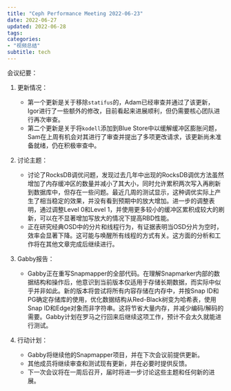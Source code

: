 ```yaml
---
title: "Ceph Performance Meeting 2022-06-23"
date: 2022-06-27
updated: 2022-06-28
tags:
categories:
- "视频总结"
subtitle: tech
---
```



会议纪要：

1. 更新情况：
   - 第一个更新是关于移除`statifus`的，Adam已经审查并通过了该更新，Igor进行了一些额外的修改，目前看起来进展顺利，但仍需要核心团队进行再次审查。
   - 第二个更新是关于将`kodell`添加到Blue Store中以缓解缓冲区膨胀问题，Sam在上周有机会对其进行了审查并提出了多项更改请求，该更新尚未准备就绪，仍在积极审查中。

2. 讨论主题：
   - 讨论了RocksDB调优问题，发现过去几年中出现的RocksDB调优方法虽然增加了内存缓冲区的数量并减小了其大小，同时允许累积两次写入再刷新到数据库中，但存在一些问题。最近几周的测试显示，这种调优实际上产生了相当稳定的效果，并没有看到预期中的放大增加。进一步的调整表明，通过调整Level 0和Level 1，并使用更多较小的缓冲区累积成较大的刷新，可以在不显著增加写放大的情况下提高RBD性能。
   - 正在研究经典OSD中的分片和线程行为，有证据表明当OSD分片为空时，效率会显著下降。这可能与唤醒所有线程的方式有关。这方面的分析和工作将在其他文章完成后继续进行。

3. Gabby报告：
   - Gabby正在重写Snapmapper的全部代码。在理解Snapmarker内部的数据结构和操作后，他意识到当前版本仅适用于存储长期数据，而实际中似乎并非如此。新的版本将尝试将所有内容存储在内存中，并按Snap ID和PG确定存储库的使用，优化数据结构从Red-Black树变为哈希表，使用Snap ID和Edge对象而非字符串。这将节省大量内存，并减少编码/解码的需要。Gabby计划在罗马之行回来后继续这项工作，预计不会太久就能进行测试。

4. 行动计划：
   - Gabby将继续他的Snapmapper项目，并在下次会议前提供更新。
   - 其他成员将继续审查和测试现有更新，并在必要时提供反馈。
   - 下一次会议将在一周后召开，届时将进一步讨论这些主题和任何新的进展。